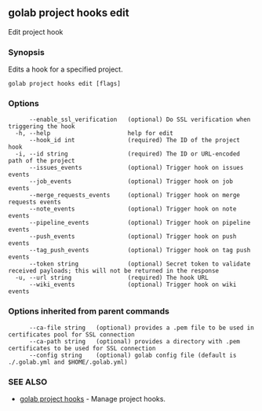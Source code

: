 ## golab project hooks edit

Edit project hook

### Synopsis


Edits a hook for a specified project.

```
golab project hooks edit [flags]
```

### Options

```
      --enable_ssl_verification   (optional) Do SSL verification when triggering the hook
  -h, --help                      help for edit
      --hook_id int               (required) The ID of the project hook
  -i, --id string                 (required) The ID or URL-encoded path of the project
      --issues_events             (optional) Trigger hook on issues events
      --job_events                (optional) Trigger hook on job events
      --merge_requests_events     (optional) Trigger hook on merge requests events
      --note_events               (optional) Trigger hook on note events
      --pipeline_events           (optional) Trigger hook on pipeline events
      --push_events               (optional) Trigger hook on push events
      --tag_push_events           (optional) Trigger hook on tag push events
      --token string              (optional) Secret token to validate received payloads; this will not be returned in the response
  -u, --url string                (required) The hook URL
      --wiki_events               (optional) Trigger hook on wiki events
```

### Options inherited from parent commands

```
      --ca-file string   (optional) provides a .pem file to be used in certificates pool for SSL connection
      --ca-path string   (optional) provides a directory with .pem certificates to be used for SSL connection
      --config string    (optional) golab config file (default is ./.golab.yml and $HOME/.golab.yml)
```

### SEE ALSO
* [golab project hooks](golab_project_hooks.md)	 - Manage project hooks.

